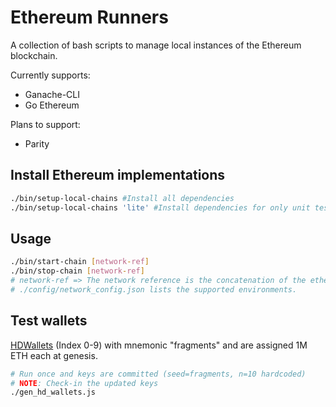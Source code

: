 # Ethereum Runners
A collection of bash scripts to manage local instances of the Ethereum blockchain.

Currently supports:
* Ganache-CLI
* Go Ethereum

Plans to support:
* Parity

## Install Ethereum implementations
```bash
./bin/setup-local-chains #Install all dependencies
./bin/setup-local-chains 'lite' #Install dependencies for only unit testing
```

## Usage
```bash
./bin/start-chain [network-ref]
./bin/stop-chain [network-ref]
# network-ref => The network reference is the concatenation of the ethereum implementation and the local environment. (eg) [ganache + UnitTest] ~ local ganache chain in the UnitTest environment.
# ./config/network_config.json lists the supported environments.
```

## Test wallets
[HDWallets](https://github.com/trufflesuite/truffle-hdwallet-provider) (Index 0-9) with mnemonic "fragments" and are assigned 1M ETH each at genesis.
```bash
# Run once and keys are committed (seed=fragments, n=10 hardcoded)
# NOTE: Check-in the updated keys
./gen_hd_wallets.js
```
